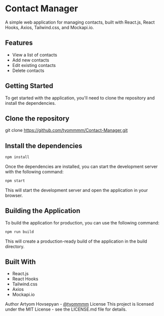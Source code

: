 # Contact Manager

A simple web application for managing contacts, built with React.js, React Hooks, Axios, Tailwind.css, and Mockapi.io.

## Features

- View a list of contacts
- Add new contacts
- Edit existing contacts
- Delete contacts

## Getting Started

To get started with the application, you'll need to clone the repository and install the dependencies.


## Clone the repository
git clone https://github.com/tyommmm/Contact-Manager.git

## Install the dependencies
```sh
npm install
```
Once the dependencies are installed, you can start the development server with the following command:
```sh
npm start
```
This will start the development server and open the application in your browser.

## Building the Application
To build the application for production, you can use the following command:
```sh
npm run build
```
This will create a production-ready build of the application in the build directory.

## Built With
- React.js
- React Hooks
- Tailwind.css
- Axios
- Mockapi.io

Author
Artyom Hovsepyan - [@tyommmm](https://github.com/tyommmm)
License
This project is licensed under the MIT License - see the LICENSE.md file for details.
